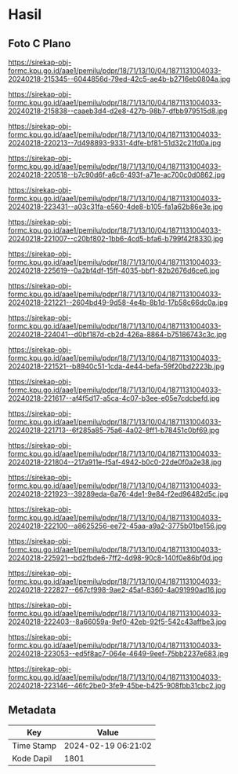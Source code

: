 # Hasil

## Foto C Plano

https://sirekap-obj-formc.kpu.go.id/aae1/pemilu/pdpr/18/71/13/10/04/1871131004033-20240218-215345--6044856d-79ed-42c5-ae4b-b2716eb0804a.jpg

https://sirekap-obj-formc.kpu.go.id/aae1/pemilu/pdpr/18/71/13/10/04/1871131004033-20240218-215838--caaeb3d4-d2e8-427b-98b7-dfbb979515d8.jpg

https://sirekap-obj-formc.kpu.go.id/aae1/pemilu/pdpr/18/71/13/10/04/1871131004033-20240218-220213--7d498893-9331-4dfe-bf81-51d32c21fd0a.jpg

https://sirekap-obj-formc.kpu.go.id/aae1/pemilu/pdpr/18/71/13/10/04/1871131004033-20240218-220518--b7c90d6f-a6c6-493f-a71e-ac700c0d0862.jpg

https://sirekap-obj-formc.kpu.go.id/aae1/pemilu/pdpr/18/71/13/10/04/1871131004033-20240218-223431--a03c31fa-e560-4de8-b105-fa1a62b86e3e.jpg

https://sirekap-obj-formc.kpu.go.id/aae1/pemilu/pdpr/18/71/13/10/04/1871131004033-20240218-221007--c20bf802-1bb6-4cd5-bfa6-b799f42f8330.jpg

https://sirekap-obj-formc.kpu.go.id/aae1/pemilu/pdpr/18/71/13/10/04/1871131004033-20240218-225619--0a2bf4df-15ff-4035-bbf1-82b2676d6ce6.jpg

https://sirekap-obj-formc.kpu.go.id/aae1/pemilu/pdpr/18/71/13/10/04/1871131004033-20240218-221221--2604bd49-9d58-4e4b-8b1d-17b58c66dc0a.jpg

https://sirekap-obj-formc.kpu.go.id/aae1/pemilu/pdpr/18/71/13/10/04/1871131004033-20240218-224041--d0bf187d-cb2d-426a-8864-b75186743c3c.jpg

https://sirekap-obj-formc.kpu.go.id/aae1/pemilu/pdpr/18/71/13/10/04/1871131004033-20240218-221521--b8940c51-1cda-4e44-befa-59f20bd2223b.jpg

https://sirekap-obj-formc.kpu.go.id/aae1/pemilu/pdpr/18/71/13/10/04/1871131004033-20240218-221617--af4f5d17-a5ca-4c07-b3ee-e05e7cdcbefd.jpg

https://sirekap-obj-formc.kpu.go.id/aae1/pemilu/pdpr/18/71/13/10/04/1871131004033-20240218-221713--6f285a85-75a6-4a02-8ff1-b78451c0bf69.jpg

https://sirekap-obj-formc.kpu.go.id/aae1/pemilu/pdpr/18/71/13/10/04/1871131004033-20240218-221804--217a911e-f5af-4942-b0c0-22de0f0a2e38.jpg

https://sirekap-obj-formc.kpu.go.id/aae1/pemilu/pdpr/18/71/13/10/04/1871131004033-20240218-221923--39289eda-6a76-4de1-9e84-f2ed96482d5c.jpg

https://sirekap-obj-formc.kpu.go.id/aae1/pemilu/pdpr/18/71/13/10/04/1871131004033-20240218-222100--a8625256-ee72-45aa-a9a2-3775b01be156.jpg

https://sirekap-obj-formc.kpu.go.id/aae1/pemilu/pdpr/18/71/13/10/04/1871131004033-20240218-225921--bd2fbde6-7ff2-4d98-90c8-140f0e86bf0d.jpg

https://sirekap-obj-formc.kpu.go.id/aae1/pemilu/pdpr/18/71/13/10/04/1871131004033-20240218-222827--667cf998-9ae2-45af-8360-4a091990ad16.jpg

https://sirekap-obj-formc.kpu.go.id/aae1/pemilu/pdpr/18/71/13/10/04/1871131004033-20240218-222403--8a66059a-9ef0-42eb-92f5-542c43affbe3.jpg

https://sirekap-obj-formc.kpu.go.id/aae1/pemilu/pdpr/18/71/13/10/04/1871131004033-20240218-223053--ed5f8ac7-064e-4649-9eef-75bb2237e683.jpg

https://sirekap-obj-formc.kpu.go.id/aae1/pemilu/pdpr/18/71/13/10/04/1871131004033-20240218-223146--46fc2be0-3fe9-45be-b425-908fbb31cbc2.jpg


## Metadata

| Key        | Value               |
| ---------- | ------------------- |
| Time Stamp | 2024-02-19 06:21:02 |
| Kode Dapil | 1801                |



